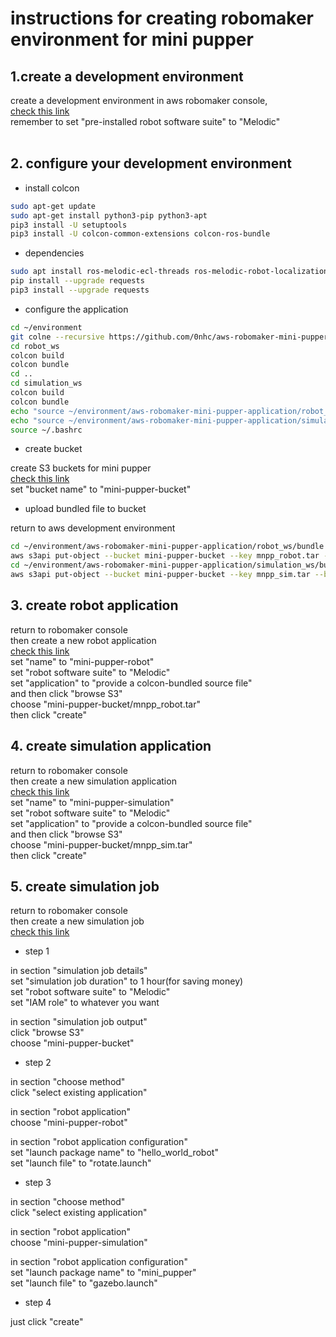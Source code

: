 # instructions for creating robomaker environment for mini pupper
## 1.create a development environment
create a development environment in aws robomaker console,</br>
[check this link](https://ap-northeast-1.console.aws.amazon.com/robomaker/home?region=ap-northeast-1#ides/new)</br>
remember to set "pre-installed robot software suite" to "Melodic"</br>
</br>
## 2. configure your development environment
* install colcon


```sh
sudo apt-get update
sudo apt-get install python3-pip python3-apt
pip3 install -U setuptools
pip3 install -U colcon-common-extensions colcon-ros-bundle
```

* dependencies
```sh
sudo apt install ros-melodic-ecl-threads ros-melodic-robot-localization  ros-melodic-controller-manager ros-melodic-hector-sensors-description ros-melodic-map-server ros-melodic-move-base ros-melodic-iris-lama ros-melodic-iris-lama-ros sphinxsearch
pip install --upgrade requests
pip3 install --upgrade requests
```

* configure the application


```sh
cd ~/environment
git colne --recursive https://github.com/0nhc/aws-robomaker-mini-pupper-application.git
cd robot_ws
colcon build
colcon bundle
cd ..
cd simulation_ws
colcon build
colcon bundle
echo "source ~/environment/aws-robomaker-mini-pupper-application/robot_ws/install/setup.bash" >> ~/.bashrc
echo "source ~/environment/aws-robomaker-mini-pupper-application/simulation_ws/install/setup.bash" >> ~/.bashrc
source ~/.bashrc
```

* create bucket


create S3 buckets for mini pupper</br>
[check this link](https://s3.console.aws.amazon.com/s3/bucket/create?region=ap-northeast-1)</br>
set "bucket name" to "mini-pupper-bucket"</br>

* upload bundled file to bucket


return to aws development environment</br>
```sh
cd ~/environment/aws-robomaker-mini-pupper-application/robot_ws/bundle
aws s3api put-object --bucket mini-pupper-bucket --key mnpp_robot.tar --body output.tar
cd ~/environment/aws-robomaker-mini-pupper-application/simulation_ws/bundle
aws s3api put-object --bucket mini-pupper-bucket --key mnpp_sim.tar --body output.tar
```

## 3. create robot application
return to robomaker console</br>
then create a new robot application</br>
[check this link](https://ap-northeast-1.console.aws.amazon.com/robomaker/home?region=ap-northeast-1#robotApplications/new)</br>
set "name" to "mini-pupper-robot"</br>
set "robot software suite" to "Melodic"</br>
set "application" to "provide a colcon-bundled source file"</br>
and then click "browse S3"</br>
choose "mini-pupper-bucket/mnpp_robot.tar"</br>
then click "create"</br>

## 4. create simulation application
return to robomaker console</br>
then create a new simulation application</br>
[check this link](https://ap-northeast-1.console.aws.amazon.com/robomaker/home?region=ap-northeast-1#robotApplications/new)</br>
set "name" to "mini-pupper-simulation"</br>
set "robot software suite" to "Melodic"</br>
set "application" to "provide a colcon-bundled source file"</br>
and then click "browse S3"</br>
choose "mini-pupper-bucket/mnpp_sim.tar"</br>
then click "create"</br>

## 5. create simulation job
return to robomaker console</br>
then create a new simulation job</br>
[check this link](https://ap-northeast-1.console.aws.amazon.com/robomaker/home?region=ap-northeast-1#simulationJobs/new)</br>

* step 1


in section "simulation job details"</br>
set "simulation job duration" to 1 hour(for saving money)</br>
set "robot software suite" to "Melodic"</br>
set "IAM role" to whatever you want</br>

in section "simulation job output"</br>
click "browse S3"</br>
choose "mini-pupper-bucket"</br>

* step 2


in section "choose method"</br>
click "select existing application"</br>

in section "robot application"</br>
choose "mini-pupper-robot"</br>

in section "robot application configuration"</br>
set "launch package name" to "hello_world_robot"</br>
set "launch file" to "rotate.launch"</br>

* step 3


in section "choose method"</br>
click "select existing application"</br>

in section "robot application"</br>
choose "mini-pupper-simulation"</br>

in section "robot application configuration"</br>
set "launch package name" to "mini_pupper"</br>
set "launch file" to "gazebo.launch"</br>

* step 4


just click "create"</br>
